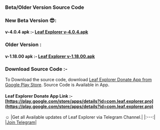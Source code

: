 ### Beta/Older Version Source Code

### New Beta Version 😎:
#### v-4.0.4 apk :- [Leaf Explorer v-4.0.4.apk](https://github.com/Shiv-Shambhu/Leaf-Explorer/blob/main/Version/apk/Leaf%20Explorer%204.0.4.apk)

### Older Version :
#### v-1.18.00 apk :- [Leaf Explorer v-1.18.00.apk](https://github.com/Shiv-Shambhu/Leaf-Explorer/blob/main/Version/Leaf%20Explorer%20v-1.18.00.apk)

### Download Source Code :-
To Download the source code, download [Leaf Explorer Donate App from Google Play Store](https://play.google.com/store/apps/details?id=com.leaf.explorer.pro). Source Code is Available in App.

#### Leaf Explorer Donate App Link :- [https://play.google.com/store/apps/details?id=com.leaf.explorer.pro](https://play.google.com/store/apps/details?id=com.leaf.explorer.pro)

☺️
|Get all Available updates of Leaf Explorer via Telegram Channel.|
|:---:|
|[Join Telegram](https://t.me/Shiv_Shambhu_Github)|

